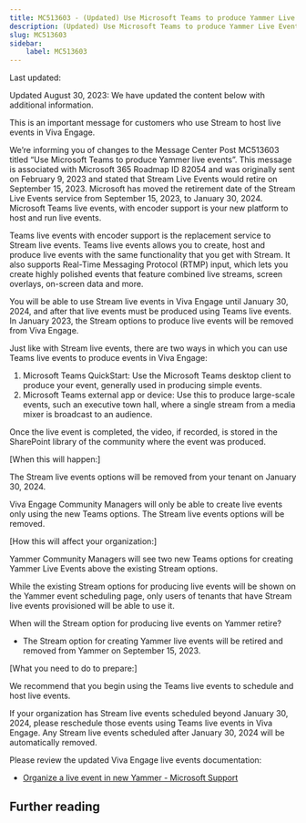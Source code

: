 ```yaml
---
title: MC513603 - (Updated) Use Microsoft Teams to produce Yammer Live Events
description: (Updated) Use Microsoft Teams to produce Yammer Live Events
slug: MC513603
sidebar:
    label: MC513603
---
```



Last updated: 

<p style="">Updated August 30, 2023: We have updated the content below with additional information.&nbsp;</p><p style="">This is an important message for customers who use Stream to host live events in Viva Engage.
</p><p style="">We’re informing you of changes to the Message Center Post MC513603 titled “Use Microsoft Teams to produce Yammer live events”. This message is associated with Microsoft 365 Roadmap ID 82054 and was originally sent on February 9, 2023 and stated that Stream Live Events would retire on September 15, 2023. Microsoft has moved the retirement date of the Stream Live Events service from September 15, 2023, to January 30, 2024. Microsoft Teams live events, with encoder support is your new platform to host and run live events.
</p><p style="">Teams live events with encoder support is the replacement service to Stream live events. Teams live events allows you to create, host and produce live events with the same functionality that you get with Stream. It also supports Real-Time Messaging Protocol (RTMP) input, which lets you create highly polished events that feature combined live streams, screen overlays, on-screen data and more.
</p><p style="">You will be able to use Stream live events in Viva Engage until January 30, 2024, and after that live events must be produced using Teams live events. In January 2023, the Stream options to produce live events will be removed from Viva Engage. 
</p><p style="">Just like with Stream live events, there are two ways in which you can use Teams live events to produce events in Viva Engage:
</p><ol><li>Microsoft Teams QuickStart: Use the Microsoft Teams desktop client to produce your event, generally used in producing simple events.
</li><li>Microsoft Teams external app or device: Use this to produce large-scale events, such an executive town hall, where a single stream from a media mixer is broadcast to an audience.</li></ol><p>Once the live event is completed, the video, if recorded, is stored in the SharePoint library of the community where the event was produced.</p><p>
</p>
<p>[When this will happen:]<br></p><p>The Stream live events options will be removed from your tenant on January 30, 2024.
</p><p>Viva Engage Community Managers will only be able to create live events only using the new Teams options. The Stream live events options will be removed.
</p><p>[How this will affect your organization:]<br></p>

<p>Yammer Community Managers will see two new Teams options for creating Yammer Live Events above the existing Stream options. 
</p><p>While the existing Stream options for producing live events will be shown on the Yammer event scheduling page, only users of tenants that have Stream live events provisioned will be able to use it.</p><p>
</p><p>When will the Stream option for producing live events on Yammer retire?
</p><ul><li>The Stream option for creating Yammer live events will be retired and removed from Yammer on September 15, 2023.</li></ul><p>[What you need to do to prepare:]</p>
<p>We recommend that you begin using the Teams live events to schedule and host live events.
</p><p>If your organization has Stream live events scheduled beyond January 30, 2024, please reschedule those events using Teams live events in Viva Engage. Any Stream live events scheduled after January 30, 2024 will be automatically removed.
</p><p>Please review the updated Viva Engage live events documentation:
</p><ul><li><a href="https://learn.microsoft.com/yammer/manage-yammer-groups/yammer-live-events" target="_blank">Organize a live event in new Yammer - Microsoft Support</a></li></ul>

## Further reading
